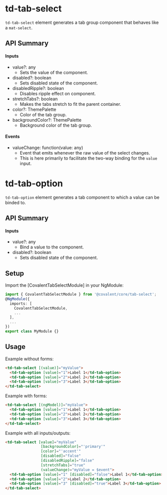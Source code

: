# td-tab-select

`td-tab-select` element generates a tab group component that behaves like a `mat-select`.

## API Summary

#### Inputs

+ value?: any
  + Sets the value of the component.
+ disabled?: boolean
  + Sets disabled state of the component.
+ disabledRipple?: boolean
  + Disables ripple effect on component.
+ stretchTabs?: boolean
  + Makes the tabs stretch to fit the parent container.
+ color?: ThemePalette
  + Color of the tab group.
+ backgroundColor?: ThemePalette
  + Background color of the tab group.

#### Events

+ valueChange: function(value: any)
  + Event that emits whenever the raw value of the select changes.
  + This is here primarily to facilitate the two-way binding for the `value` input.

# td-tab-option

`td-tab-option` element generates a tab component to which a value can be binded to.

## API Summary

#### Inputs

+ value?: any
  + Bind a value to the component.
+ disabled?: boolean
  + Sets disabled state of the component.

## Setup

Import the [CovalentTabSelectModule] in your NgModule:

```typescript
import { CovalentTabSelectModule } from '@covalent/core/tab-select';
@NgModule({
  imports: [
    CovalentTabSelectModule,
    ...
  ],
  ...
})
export class MyModule {}
```

## Usage

Example without forms:

```html
<td-tab-select [(value)]="myValue">
  <td-tab-option [value]="1">Label 1</td-tab-option>
  <td-tab-option [value]="2">Label 2</td-tab-option>
  <td-tab-option [value]="3">Label 3</td-tab-option>
</td-tab-select>
```

Example with forms:

```html
<td-tab-select [(ngModel)]="myValue">
  <td-tab-option [value]="1">Label 1</td-tab-option>
  <td-tab-option [value]="2">Label 2</td-tab-option>
  <td-tab-option [value]="3">Label 3</td-tab-option>
</td-tab-select>
```

Example with all inputs/outputs: 

```html
<td-tab-select [value]="myValue"
                [backgroundColor]="'primary'"
                [color]="'accent'"
                [disabled]="false"
                [disabledRipple]="false"
                [stretchTabs]="true"
                (valueChange)="myValue = $event">
  <td-tab-option [value]="1" [disabled]="false">Label 1</td-tab-option>
  <td-tab-option [value]="2">Label 2</td-tab-option>
  <td-tab-option [value]="3" [disabled]="true">Label 3</td-tab-option>
</td-tab-select>
```
